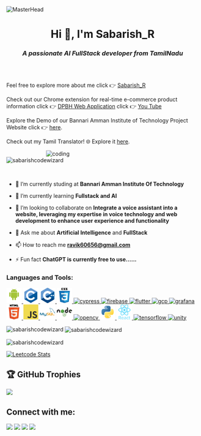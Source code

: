 
![MasterHead](https://user-images.githubusercontent.com/10498744/210012254-234538ff-d198-48aa-8964-37e6fd45d227.gif)


<h1 align="center">Hi 👋, I'm Sabarish_R</h1>
<h3 align="center"><I>A passionate AI FullStack developer from TamilNadu</I></h3>
<br>
<br>

Feel free to explore more about me click 👉 [Sabarish_R](https://sabarishcodewizard.github.io/Personal_Portfolio/)

Check out our Chrome extension for real-time e-commerce product information click 👉 [DPBH Web Application](https://sabarishcodewizard.github.io/DPBH-Web-Application/) click 👉 [You Tube](https://youtu.be/3X69VkNuC_8?si=QpKvAdOAtILiIn3N)


Explore the Demo of our Bannari Amman Institute of Technology Project Website click 👉 [here](https://sabarishcodewizard.github.io/bitwebsite/index.html).

Check out my Tamil Translator!  🌐 Explore it [here](https://tamiltranslator.pythonanywhere.com/).




<img align="right" alt="coding" width="400" src="https://user-images.githubusercontent.com/74038190/212749695-a6817c5a-a794-462b-afca-1b5ce7dd5e63.gif">
<p align="left"> <img src="https://komarev.com/ghpvc/?username=sabarishcodewizard&label=Profile%20views&color=0e75b6&style=flat" alt="sabarishcodewizard" /> </p>

<p align="left"> <a href="https://twitter.com/" target="blank"><img src="https://img.shields.io/twitter/follow/?logo=twitter&style=for-the-badge" alt="" /></a> </p>

- 🔭 I’m currently studing at **Bannari Amman Institute Of Technology**

- 🌱 I’m currently learning **Fullstack and AI**

- 👯 I’m looking to collaborate on **Integrate a voice assistant into a website, leveraging my expertise in voice technology and web development to enhance user experience and functionality**

- 💬 Ask me about **Artificial Intelligence** and  **FullStack**

- 📫 How to reach me **ravik60656@gmail.com**

- ⚡ Fun fact **ChatGPT is currently free to use......**


<p align="left">
</p>

<h3 align="left">Languages and Tools:</h3>
<p align="left"> <a href="https://developer.android.com" target="_blank" rel="noreferrer"> <img src="https://raw.githubusercontent.com/devicons/devicon/master/icons/android/android-original-wordmark.svg" alt="android" width="40" height="40"/> </a> <a href="https://www.cprogramming.com/" target="_blank" rel="noreferrer"> <img src="https://raw.githubusercontent.com/devicons/devicon/master/icons/c/c-original.svg" alt="c" width="40" height="40"/> </a> <a href="https://www.w3schools.com/cpp/" target="_blank" rel="noreferrer"> <img src="https://raw.githubusercontent.com/devicons/devicon/master/icons/cplusplus/cplusplus-original.svg" alt="cplusplus" width="40" height="40"/> </a> <a href="https://www.w3schools.com/css/" target="_blank" rel="noreferrer"> <img src="https://raw.githubusercontent.com/devicons/devicon/master/icons/css3/css3-original-wordmark.svg" alt="css3" width="40" height="40"/> </a> <a href="https://www.cypress.io" target="_blank" rel="noreferrer"> <img src="https://raw.githubusercontent.com/simple-icons/simple-icons/6e46ec1fc23b60c8fd0d2f2ff46db82e16dbd75f/icons/cypress.svg" alt="cypress" width="40" height="40"/> </a> <a href="https://firebase.google.com/" target="_blank" rel="noreferrer"> <img src="https://www.vectorlogo.zone/logos/firebase/firebase-icon.svg" alt="firebase" width="40" height="40"/> </a> <a href="https://flutter.dev" target="_blank" rel="noreferrer"> <img src="https://www.vectorlogo.zone/logos/flutterio/flutterio-icon.svg" alt="flutter" width="40" height="40"/> </a> <a href="https://cloud.google.com" target="_blank" rel="noreferrer"> <img src="https://www.vectorlogo.zone/logos/google_cloud/google_cloud-icon.svg" alt="gcp" width="40" height="40"/> </a> <a href="https://grafana.com" target="_blank" rel="noreferrer"> <img src="https://www.vectorlogo.zone/logos/grafana/grafana-icon.svg" alt="grafana" width="40" height="40"/> </a> <a href="https://www.w3.org/html/" target="_blank" rel="noreferrer"> <img src="https://raw.githubusercontent.com/devicons/devicon/master/icons/html5/html5-original-wordmark.svg" alt="html5" width="40" height="40"/> </a> <a href="https://developer.mozilla.org/en-US/docs/Web/JavaScript" target="_blank" rel="noreferrer"> <img src="https://raw.githubusercontent.com/devicons/devicon/master/icons/javascript/javascript-original.svg" alt="javascript" width="40" height="40"/> </a> <a href="https://www.mysql.com/" target="_blank" rel="noreferrer"> <img src="https://raw.githubusercontent.com/devicons/devicon/master/icons/mysql/mysql-original-wordmark.svg" alt="mysql" width="40" height="40"/> </a> <a href="https://nodejs.org" target="_blank" rel="noreferrer"> <img src="https://raw.githubusercontent.com/devicons/devicon/master/icons/nodejs/nodejs-original-wordmark.svg" alt="nodejs" width="40" height="40"/> </a> <a href="https://opencv.org/" target="_blank" rel="noreferrer"> <img src="https://www.vectorlogo.zone/logos/opencv/opencv-icon.svg" alt="opencv" width="40" height="40"/> </a> <a href="https://www.python.org" target="_blank" rel="noreferrer"> <img src="https://raw.githubusercontent.com/devicons/devicon/master/icons/python/python-original.svg" alt="python" width="40" height="40"/> </a> <a href="https://reactjs.org/" target="_blank" rel="noreferrer"> <img src="https://raw.githubusercontent.com/devicons/devicon/master/icons/react/react-original-wordmark.svg" alt="react" width="40" height="40"/> </a> <a href="https://www.tensorflow.org" target="_blank" rel="noreferrer"> <img src="https://www.vectorlogo.zone/logos/tensorflow/tensorflow-icon.svg" alt="tensorflow" width="40" height="40"/> </a> <a href="https://unity.com/" target="_blank" rel="noreferrer"> <img src="https://www.vectorlogo.zone/logos/unity3d/unity3d-icon.svg" alt="unity" width="40" height="40"/> </a> </p>

<p><img align="left" src="https://github-readme-stats.vercel.app/api/top-langs?username=sabarishcodewizard&show_icons=true&locale=en&layout=compact&theme=chartreuse-dark" alt="sabarishcodewizard" /></p>

<p>&nbsp;<img align="center" src="https://github-readme-stats.vercel.app/api?username=sabarishcodewizard&show_icons=true&locale=en&theme=chartreuse-dark" alt="sabarishcodewizard" /></p>

<p><img align="center" src="https://github-readme-streak-stats.herokuapp.com/?user=sabarishcodewizard&theme=chartreuse-dark" alt="sabarishcodewizard" /></p>


[![Leetcode Stats](https://leetcard.jacoblin.cool/ravik60656)](https://leetcode.com/ravik60656?ext=heatmap)


## 🏆 GitHub Trophies
![](https://github-profile-trophy.vercel.app/?username=SabarishCodeWizard&theme=default&no-frame=false&no-bg=false&margin-w=4)

## Connect with me:
<p align="left">

<a href = "https://www.linkedin.com/in/sabarish777"><img src="https://img.icons8.com/fluent/48/000000/linkedin.png"/></a>
<a href = ""><img src="https://img.icons8.com/fluent/48/000000/twitter.png"/></a>
<a href = ""><img src="https://img.icons8.com/fluent/48/000000/instagram-new.png"/></a>
<a href = ""><img src="https://img.icons8.com/color/48/000000/youtube-play.png"/></a>

</p>



